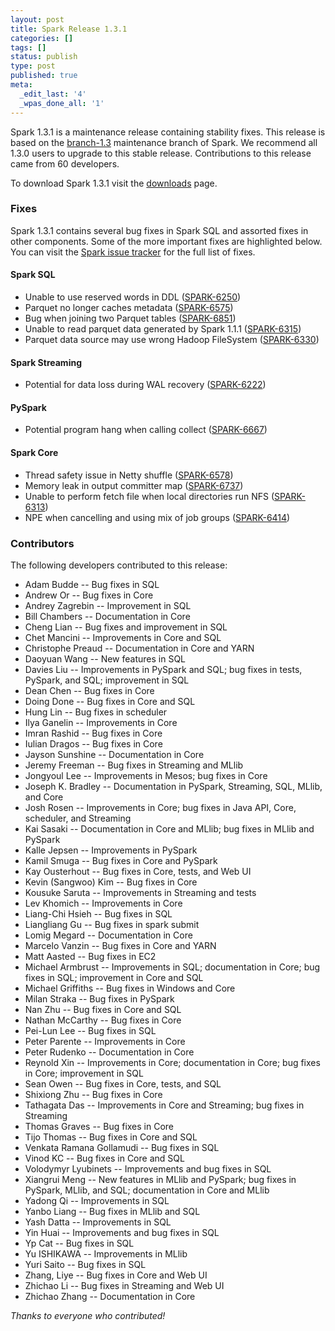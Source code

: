 ```yaml
---
layout: post
title: Spark Release 1.3.1
categories: []
tags: []
status: publish
type: post
published: true
meta:
  _edit_last: '4'
  _wpas_done_all: '1'
---
```


Spark 1.3.1 is a maintenance release containing stability fixes. This release is based on the [branch-1.3](https://github.com/apache/spark/tree/branch-1.3) maintenance branch of Spark. We recommend all 1.3.0 users to upgrade to this stable release. Contributions to this release came from 60 developers.

To download Spark 1.3.1 visit the <a href="{{site.url}}downloads.html">downloads</a> page.

### Fixes
Spark 1.3.1 contains several bug fixes in Spark SQL and assorted fixes in other components. Some of the more important fixes are highlighted below. You can visit the [Spark issue tracker](https://issues.apache.org/jira/issues/?jql=project%20%3D%20SPARK%20AND%20fixVersion%20%3D%201.3.1%20ORDER%20BY%20priority%2C%20component) for the full list of fixes.

#### Spark SQL
 * Unable to use reserved words in DDL ([SPARK-6250](http://issues.apache.org/jira/browse/SPARK-6250))
 * Parquet no longer caches metadata ([SPARK-6575](http://issues.apache.org/jira/browse/SPARK-6575)) 
 * Bug when joining two Parquet tables ([SPARK-6851](http://issues.apache.org/jira/browse/SPARK-6851))
 * Unable to read parquet data generated by Spark 1.1.1 ([SPARK-6315](http://issues.apache.org/jira/browse/SPARK-6315)) 
 * Parquet data source may use wrong Hadoop FileSystem ([SPARK-6330](http://issues.apache.org/jira/browse/SPARK-6330)) 

#### Spark Streaming
 * Potential for data loss during WAL recovery ([SPARK-6222](http://issues.apache.org/jira/browse/SPARK-6222))

#### PySpark
 * Potential program hang when calling collect ([SPARK-6667](http://issues.apache.org/jira/browse/SPARK-6667))

#### Spark Core
 * Thread safety issue in Netty shuffle ([SPARK-6578](http://issues.apache.org/jira/browse/SPARK-6578))
 * Memory leak in output committer map ([SPARK-6737](http://issues.apache.org/jira/browse/SPARK-6737))
 * Unable to perform fetch file when local directories run NFS ([SPARK-6313](http://issues.apache.org/jira/browse/SPARK-6313))
 * NPE when cancelling and using mix of job groups ([SPARK-6414](http://issues.apache.org/jira/browse/SPARK-6414))

### Contributors
The following developers contributed to this release:

 * Adam Budde -- Bug fixes in SQL
 * Andrew Or -- Bug fixes in Core
 * Andrey Zagrebin -- Improvement in SQL
 * Bill Chambers -- Documentation in Core
 * Cheng Lian -- Bug fixes and improvement in SQL
 * Chet Mancini -- Improvements in Core and SQL
 * Christophe Preaud -- Documentation in Core and YARN
 * Daoyuan Wang -- New features in SQL
 * Davies Liu -- Improvements in PySpark and SQL; bug fixes in tests, PySpark, and SQL; improvement in SQL
 * Dean Chen -- Bug fixes in Core
 * Doing Done -- Bug fixes in Core and SQL
 * Hung Lin -- Bug fixes in scheduler
 * Ilya Ganelin -- Improvements in Core
 * Imran Rashid -- Bug fixes in Core
 * Iulian Dragos -- Bug fixes in Core
 * Jayson Sunshine -- Documentation in Core
 * Jeremy Freeman -- Bug fixes in Streaming and MLlib
 * Jongyoul Lee -- Improvements in Mesos; bug fixes in Core
 * Joseph K. Bradley -- Documentation in PySpark, Streaming, SQL, MLlib, and Core
 * Josh Rosen -- Improvements in Core; bug fixes in Java API, Core, scheduler, and Streaming
 * Kai Sasaki -- Documentation in Core and MLlib; bug fixes in MLlib and PySpark
 * Kalle Jepsen -- Improvements in PySpark
 * Kamil Smuga -- Bug fixes in Core and PySpark
 * Kay Ousterhout -- Bug fixes in Core, tests, and Web UI
 * Kevin (Sangwoo) Kim -- Bug fixes in Core
 * Kousuke Saruta -- Improvements in Streaming and tests
 * Lev Khomich -- Improvements in Core
 * Liang-Chi Hsieh -- Bug fixes in SQL
 * Liangliang Gu -- Bug fixes in spark submit
 * Lomig Megard -- Documentation in Core
 * Marcelo Vanzin -- Bug fixes in Core and YARN
 * Matt Aasted -- Bug fixes in EC2
 * Michael Armbrust -- Improvements in SQL; documentation in Core; bug fixes in SQL; improvement in Core and SQL
 * Michael Griffiths -- Bug fixes in Windows and Core
 * Milan Straka -- Bug fixes in PySpark
 * Nan Zhu -- Bug fixes in Core and SQL
 * Nathan McCarthy -- Bug fixes in Core
 * Pei-Lun Lee -- Bug fixes in SQL
 * Peter Parente -- Improvements in Core
 * Peter Rudenko -- Documentation in Core
 * Reynold Xin -- Improvements in Core; documentation in Core; bug fixes in Core; improvement in SQL
 * Sean Owen -- Bug fixes in Core, tests, and SQL
 * Shixiong Zhu -- Bug fixes in Core
 * Tathagata Das -- Improvements in Core and Streaming; bug fixes in Streaming
 * Thomas Graves -- Bug fixes in Core
 * Tijo Thomas -- Bug fixes in Core and SQL
 * Venkata Ramana Gollamudi -- Bug fixes in SQL
 * Vinod KC -- Bug fixes in Core and SQL
 * Volodymyr Lyubinets -- Improvements and bug fixes in SQL
 * Xiangrui Meng -- New features in MLlib and PySpark; bug fixes in PySpark, MLlib, and SQL; documentation in Core and MLlib
 * Yadong Qi -- Improvements in SQL
 * Yanbo Liang -- Bug fixes in MLlib and SQL
 * Yash Datta -- Improvements in SQL
 * Yin Huai -- Improvements and bug fixes in SQL
 * Yp Cat -- Bug fixes in SQL
 * Yu ISHIKAWA -- Improvements in MLlib
 * Yuri Saito -- Bug fixes in SQL
 * Zhang, Liye -- Bug fixes in Core and Web UI
 * Zhichao Li -- Bug fixes in Streaming and Web UI
 * Zhichao Zhang -- Documentation in Core

_Thanks to everyone who contributed!_

